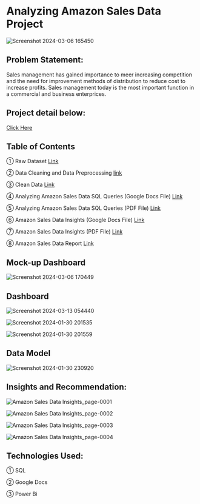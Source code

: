 # Analyzing Amazon Sales Data Project

![Screenshot 2024-03-06 165450](https://https://github.com/Urvashitomar20/data-analyst-internship/tree/main/Analyzing_Amazon_Sales_Project)

## Problem Statement:
Sales management has gained importance to meer increasing competition and the need for improvement methods of distribution to reduce cost to increase profits. Sales management today is the most important function in a commercial and business enterprices.

## Project detail below:
[Click Here](https://github.com/Saquibtechlotraining/Unified-Mentor-Internship-Projects/blob/main/Analyzing_Amazon_Sales_Project/Project%201_Analyzing%20Amazon%20Sales%20data.pdf)

## Table of Contents

① Raw Dataset [Link](https://github.com/Saquibtechlotraining/Unified-Mentor-Internship-Projects/blob/main/Analyzing_Amazon_Sales_Project/Amazon%20Sales%20data.csv)

② Data Cleaning and Data Preprocessing [link](https://github.com/Saquibtechlotraining/Unified-Mentor-Internship-Projects/blob/main/Analyzing_Amazon_Sales_Project/SQL_Data_Cleaning_%26_Data_Preprocessing.sql)

③ Clean Data [Link](https://github.com/Saquibtechlotraining/Unified-Mentor-Internship-Projects/blob/main/Analyzing_Amazon_Sales_Project/Clean_Amazon_Sales_data.csv)

④ Analyzing Amazon Sales Data SQL Queries (Google Docs File) [Link](https://github.com/Saquibtechlotraining/Unified-Mentor-Internship-Projects/blob/main/Analyzing_Amazon_Sales_Project/Analysing%20Amazon%20Sales%20SQL%20Queries.docx)

⑤ Analyzing Amazon Sales Data SQL Queries (PDF File) [Link](https://github.com/Saquibtechlotraining/Unified-Mentor-Internship-Projects/blob/main/Analyzing_Amazon_Sales_Project/Analysing%20Amazon%20Sales%20SQL%20Queries.pdf)

⑥ Amazon Sales Data Insights (Google Docs File) [Link](https://github.com/Saquibtechlotraining/Unified-Mentor-Internship-Projects/blob/main/Analyzing_Amazon_Sales_Project/Amazon%20Sales%20Data%20Insights.docx)

⑦ Amazon Sales Data Insights (PDF File) [Link](https://github.com/Saquibtechlotraining/Unified-Mentor-Internship-Projects/blob/main/Analyzing_Amazon_Sales_Project/Amazon%20Sales%20Data%20Insights.pdf)

⑧ Amazon Sales Data Report [Link](https://github.com/Saquibtechlotraining/Unified-Mentor-Internship-Projects/blob/main/Analyzing_Amazon_Sales_Project/Analysing%20Amazon%20Sales%20Data%20Report.pdf)

## Mock-up Dashboard

![Screenshot 2024-03-06 170449](https://github.com/Saquibtechlotraining/Unified-Mentor-Internship-Projects/assets/91885135/bab2ff45-2f41-4440-aca2-81a6b40f8170)

## Dashboard

![Screenshot 2024-03-13 054440](https://github.com/Saquibtechlotraining/Unified-Mentor-Internship-Projects/assets/91885135/b8a35c3c-f4a4-4dd6-bcbb-9899b3a8e3ef)

![Screenshot 2024-01-30 201535](https://github.com/Saquibtechlotraining/Unified-Mentor-Internship-Projects/assets/91885135/e6284c07-a006-45e0-a17f-8769c7acc430)

![Screenshot 2024-01-30 201559](https://github.com/Saquibtechlotraining/Unified-Mentor-Internship-Projects/assets/91885135/b745fced-6ef5-448a-b76a-d82aa2cd68b2)

## Data Model

![Screenshot 2024-01-30 230920](https://github.com/Saquibtechlotraining/Unified-Mentor-Internship-Projects/assets/91885135/22d617e4-c9c6-40a3-a0cd-3074bb34ba8d)

## Insights and Recommendation:
![Amazon Sales Data Insights_page-0001](https://github.com/Saquibtechlotraining/Unified-Mentor-Internship-Projects/assets/91885135/426355f4-b9e0-4f14-b6eb-c7bbe2e1129b)

![Amazon Sales Data Insights_page-0002](https://github.com/Saquibtechlotraining/Unified-Mentor-Internship-Projects/assets/91885135/25181983-b319-4a0a-9275-0714ecd5ffb8)

![Amazon Sales Data Insights_page-0003](https://github.com/Saquibtechlotraining/Unified-Mentor-Internship-Projects/assets/91885135/031f8fc0-b0bd-4803-ba53-f91ffbd0d6d4)

![Amazon Sales Data Insights_page-0004](https://github.com/Saquibtechlotraining/Unified-Mentor-Internship-Projects/assets/91885135/caeac660-0681-4443-845d-f1f7a9797b79)

## Technologies Used:

① SQL

② Google Docs

③ Power Bi





